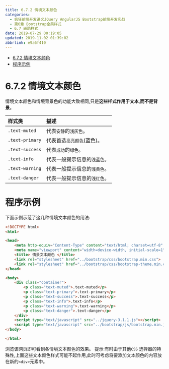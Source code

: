 ```yaml
---
title: 6.7.2 情境文本颜色
categories: 
  - 疯狂前端开发讲义JQuery AngularJS Bootstrap前端开发实战
  - 第6章 Bootstrap全局样式
  - 6.7 辅助样式
date: 2019-07-29 00:19:05
updated: 2019-11-02 01:39:02
abbrlink: e9a6f410
---
```

- [6.7.2 情境文本颜色](/ReadingNotes/e9a6f410/#6-7-2-情境文本颜色)
- [程序示例](/ReadingNotes/e9a6f410/#程序示例)

<!--more-->
<script src="https://cdn.bootcss.com/jquery/3.4.0/jquery.slim.min.js"></script>
<script>$(document).ready(function () {$(".post-body > ul:nth-child(1)").hide();});</script>

<!--end-->
<!--SSTStart-->
# 6.7.2 情境文本颜色 #
情境文本颜色和情境背景色的功能大致相同,只是**这些样式作用于文本,而不是背景**。

|样式类|描述|
|:---|:---|
|`.text-muted`|代表`安静`的`浅灰色`。|
|`.text-primary`|代表首选`高亮颜色`(蓝色)。|
|`.text-success`|代表`成功`的`绿色`。|
|`.text-info`|代表一般提示信息的`浅蓝色`。|
|`.text-warning`|代表一般提示信息的`浅黄色`。|
|`.text-danger`|代表一般提示信息的`浅红色`。|
<!--SSTStop-->

# 程序示例 #
下面示例示范了这几种情境文本颜色的用法:
```html
<!DOCTYPE html>
<html>

<head>
	<meta http-equiv="Content-Type" content="text/html; charset=utf-8" />
	<meta name="viewport" content="width=device-width, initial-scale=1">
	<title> 情景文本颜色 </title>
	<link rel="stylesheet" href="../bootstrap/css/bootstrap.min.css">
	<link rel="stylesheet" href="../bootstrap/css/bootstrap-theme.min.css">
</head>

<body>
	<div class="container">
		<p class="text-muted">.text-muted</p>
		<p class="text-primary">.text-primary</p>
		<p class="text-success">.text-success</p>
		<p class="text-info">.text-info</p>
		<p class="text-warning">.text-warning</p>
		<p class="text-danger">.text-danger</p>
	</div>
	<script type="text/javascript" src="../jquery-3.1.1.js"></script>
	<script type="text/javascript" src="../bootstrap/js/bootstrap.min.js"></script>
</body>

</html>
```
<!--SSTStart-->
浏览该网页即可看到各情境文本颜色的效果。
提示:有时由于其他`CSS` 选择器的特殊性,上面这些文本颜色样式可能不起作用,此时可考虑将要添加文本颜色的内容放在新的`<div>`元素中。
<!--SSTStop-->
